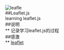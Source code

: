 ![leafle](https://leafletjs.com/docs/images/logo.png)  
##Leaflet.js  
learning leaflet.js  
##说明  
** 记录学习leaflet.js的过程  
##感激  
** [leaflet](https://leafletjs.com/)  
